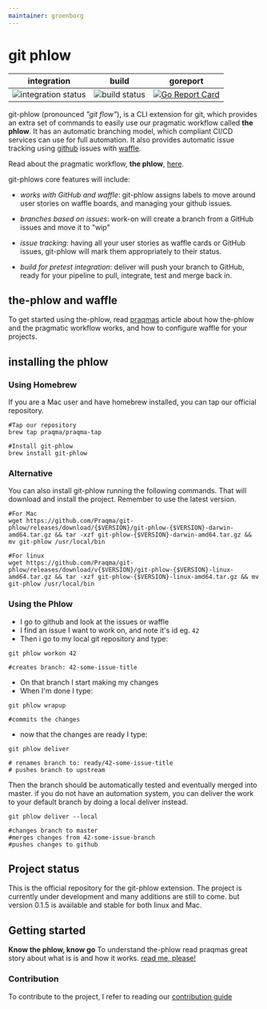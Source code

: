 ```yaml
---
maintainer: groenborg
---
```


# git phlow 

| integration | build | goreport |
| ------------- | --- | ----------------- |
| ![integration status](https://concourse.kubernetes.praqma.cloud/api/v1/teams/main/pipelines/git-phlow/jobs/integration-tests/badge) | ![build status](https://concourse.kubernetes.praqma.cloud/api/v1/teams/main/pipelines/git-phlow/jobs/create-patch/badge)  |[![Go Report Card](https://goreportcard.com/badge/github.com/Praqma/git-phlow)](https://goreportcard.com/report/github.com/Praqma/git-phlow)       |


git-phlow (pronounced _"git flow"_), is a CLI extension for git, which provides an extra set of commands to easily use our pragmatic workflow called **the phlow**.  It has an automatic branching model, which compliant CI/CD services can use for full automation.  It also provides automatic issue tracking using [github](https://github.com) issues with [waffle](https://waffle.io/).

Read about the pragmatic workflow, **the phlow**, [here](http://www.praqma.com/stories/a-pragmatic-workflow/).

git-phlows core features will include:

- *works with GitHub and waffle*: git-phlow assigns labels to move around user stories on waffle boards, and managing your github issues.

- *branches based on issues*:  work-on will create a branch from a GitHub issues and move it to "wip"

- *issue tracking*: having all your user stories as waffle cards or GitHub issues, git-phlow will mark them appropriately to their status.

- *build for pretest integration*: deliver will push your branch to GitHub, ready for your pipeline to pull, integrate, test and merge back in.

## the-phlow and waffle
To get started using the-phlow, read [praqmas](http://www.praqma.com/stories/a-pragmatic-workflow/) article about how the-phlow and the pragmatic workflow works, and how to configure waffle for your projects.

## installing the phlow
### Using Homebrew  
If you are a Mac user and have homebrew installed, you can tap our official repository.

```shell
#Tap our repository
brew tap praqma/praqma-tap

#Install git-phlow
brew install git-phlow
``` 
### Alternative
You can also install git-phlow running the following commands. That will download and install the project.
Remember to use the latest version.  

```shell
#For Mac
wget https://github.com/Praqma/git-phlow/releases/download/{$VERSION}/git-phlow-{$VERSION}-darwin-amd64.tar.gz && tar -xzf git-phlow-{$VERSION}-darwin-amd64.tar.gz && mv git-phlow /usr/local/bin

#For linux
wget https://github.com/Praqma/git-phlow/releases/download/v{$VERSION}/git-phlow-{$VERSION}-linux-amd64.tar.gz && tar -xzf git-phlow-{$VERSION}-linux-amd64.tar.gz && mv git-phlow /usr/local/bin
```

### Using the Phlow
- I go to github and look at the issues or waffle
- I find an issue I want to work on, and note it's id eg. `42`
- Then i go to my local git repository and type: 

```git
git phlow workon 42

#creates branch: 42-some-issue-title
```
- On that branch I start making my changes
- When I'm done I type: 

```git
git phlow wrapup

#commits the changes
```
- now that the changes are ready I type: 

```git
git phlow deliver

# renames branch to: ready/42-some-issue-title
# pushes branch to upstream
```

Then the branch should be automatically tested and eventually merged into master. 
if you do not have an automation system, you can deliver the work to your default branch by doing a local deliver instead. 

```git
git phlow deliver --local

#changes branch to master
#merges changes from 42-some-issue-branch
#pushes changes to github
```

## Project status
This is the official repository for the git-phlow extension. The project is currently under development and many additions are still to come. but version 0.1.5 is available and stable for both linux and Mac. 


## Getting started
**Know the phlow, know go**
To understand the-phlow read praqmas great story about what is is and how it works. [read me, please!](http://www.praqma.com/stories/a-pragmatic-workflow/)

### Contribution
To contribute to the project, I refer to reading our [contribution guide](https://github.com/Praqma/git-phlow/blob/master/CONTRIBUTING.md)
